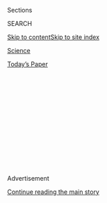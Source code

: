 <div id="app">

<div>

<div>

<div>

<div class="NYTAppHideMasthead css-1q2w90k e1suatyy0">

<div class="section css-ui9rw0 e1suatyy2">

<div class="css-eph4ug er09x8g0">

<div class="css-6n7j50">

</div>

<span class="css-1dv1kvn">Sections</span>

<div class="css-10488qs">

<span class="css-1dv1kvn">SEARCH</span>

</div>

[Skip to content](#site-content)[Skip to site
index](#site-index)

</div>

<div id="masthead-section-label" class="css-1wr3we4 eaxe0e00">

[Science](https://www.nytimes.com/section/science)

</div>

<div class="css-10698na e1huz5gh0">

</div>

</div>

<div id="masthead-bar-one" class="section hasLinks css-15hmgas e1csuq9d3">

<div class="css-uqyvli e1csuq9d0">

</div>

<div class="css-1uqjmks e1csuq9d1">

</div>

<div class="css-9e9ivx">

[](https://myaccount.nytimes.com/auth/login?response_type=cookie&client_id=vi)

</div>

<div class="css-1bvtpon e1csuq9d2">

[Today’s
Paper](https://www.nytimes.com/section/todayspaper)

</div>

</div>

</div>

</div>

<div data-aria-hidden="false">

<div id="site-content" data-role="main">

<div>

<div class="css-1aor85t" style="opacity:0.000000001;z-index:-1;visibility:hidden">

<div class="css-1hqnpie">

<div class="css-epjblv">

<span class="css-17xtcya">[Science](/section/science)</span><span class="css-x15j1o">|</span><span class="css-fwqvlz">The
Odds, Continually
Updated</span>

</div>

<div class="css-k008qs">

<div class="css-1iwv8en">

<span class="css-18z7m18"></span>

<div>

</div>

</div>

<span class="css-1n6z4y">https://nyti.ms/YIzkqv</span>

<div class="css-1705lsu">

<div class="css-4xjgmj">

<div class="css-4skfbu" data-role="toolbar" data-aria-label="Social Media Share buttons, Save button, and Comments Panel with current comment count" data-testid="share-tools">

  - 
  - 
  - 
  - 
    
    <div class="css-6n7j50">
    
    </div>

  - 

</div>

</div>

</div>

</div>

</div>

</div>

<div id="NYT_TOP_BANNER_REGION" class="css-13pd83m">

</div>

<div id="top-wrapper" class="css-1sy8kpn">

<div id="top-slug" class="css-l9onyx">

Advertisement

</div>

[Continue reading the main
story](#after-top)

<div class="ad top-wrapper" style="text-align:center;height:100%;display:block;min-height:250px">

<div id="top" class="place-ad" data-position="top" data-size-key="top">

</div>

</div>

<div id="after-top">

</div>

</div>

<div id="sponsor-wrapper" class="css-1hyfx7x">

<div id="sponsor-slug" class="css-19vbshk">

Supported by

</div>

[Continue reading the main
story](#after-sponsor)

<div id="sponsor" class="ad sponsor-wrapper" style="text-align:center;height:100%;display:block">

</div>

<div id="after-sponsor">

</div>

</div>

<div class="css-1vkm6nb ehdk2mb0">

# The Odds, Continually Updated

</div>

<div class="css-79elbk" data-testid="photoviewer-wrapper">

<div class="css-z3e15g" data-testid="photoviewer-wrapper-hidden">

</div>

<div class="css-1a48zt4 ehw59r15" data-testid="photoviewer-children">

![<span class="css-16f3y1r e13ogyst0" data-aria-hidden="true">Bayesian
statistics can help solve the Monty Hall problem of winning a
car.</span><span class="css-cnj6d5 e1z0qqy90" itemprop="copyrightHolder"><span class="css-1ly73wi e1tej78p0">Credit...</span><span><span>Fred
Westbrook
Collection/GSN</span></span></span>](https://static01.nyt.com/images/2014/09/30/science/30BAYES/30BAYES-articleLarge.jpg?quality=75&auto=webp&disable=upscale)

</div>

</div>

<div class="css-xt80pu e12qa4dv0">

<div class="css-18e8msd">

<div class="css-vp77d3 epjyd6m0">

<div class="css-1baulvz">

By <span class="css-1baulvz last-byline" itemprop="name">F. D.
Flam</span>

</div>

</div>

  - Sept. 29,
    2014

  - 
    
    <div class="css-4xjgmj">
    
    <div class="css-d8bdto" data-role="toolbar" data-aria-label="Social Media Share buttons, Save button, and Comments Panel with current comment count" data-testid="share-tools">
    
      - 
      - 
      - 
      - 
        
        <div class="css-6n7j50">
        
        </div>
    
      - 
    
    </div>
    
    </div>

</div>

</div>

<div class="section meteredContent css-1r7ky0e" name="articleBody" itemprop="articleBody">

<div class="css-1fanzo5 StoryBodyCompanionColumn">

<div class="css-53u6y8">

Statistics may not sound like the most heroic of pursuits. But if not
for statisticians, a Long Island fisherman might have died in the
Atlantic Ocean after falling off his boat early one morning last summer.

The man owes his life to a once obscure field known as Bayesian
statistics — a set of mathematical rules for using new data to
continuously update beliefs or existing knowledge.

The method was invented in the 18th century by an English Presbyterian
minister named Thomas Bayes — by some accounts to calculate the
probability of God’s existence. In this century, Bayesian statistics has
grown vastly more useful because of the kind of advanced computing power
that did not exist even 20 years ago.

It is proving especially useful in approaching complex problems,
including searches like the one the Coast Guard used in 2013 to find the
[missing
fisherman](http://www.nytimes.com/2014/01/05/magazine/a-speck-in-the-sea.html?_r=0),
John Aldridge (though not, so far, in the hunt for Malaysia Airlines
Flight 370).

</div>

</div>

<div class="css-1fanzo5 StoryBodyCompanionColumn">

<div class="css-53u6y8">

Now Bayesian statistics are rippling through everything from physics to
cancer research, ecology to psychology. Enthusiasts say they are
allowing scientists to solve problems that would have been considered
impossible just 20 years ago. And lately, they have been thrust into an
intense debate over the reliability of research results.

When people think of statistics, they may imagine lists of numbers —
batting averages or life-insurance tables. But the current debate is
about how scientists turn data into knowledge, evidence and predictions.
Concern has been growing in recent years that some fields are not doing
a very good job at this sort of inference. In 2012, for example, a team
at the biotech company Amgen [announced it had analyzed 53 cancer
studies and found it could not replicate 47 of
them](http://www.nature.com/nature/journal/v483/n7391/full/483531a.html).

Similar follow-up analyses have cast doubt on so many findings in fields
such as
[neuroscience](http://www.nature.com/nrn/journal/v14/n5/abs/nrn3475.html)
and social science that researchers talk about a “replication crisis”

Some statisticians and scientists are optimistic that Bayesian methods
can improve the reliability of research by allowing scientists to
crosscheck work done with the more traditional or “classical” approach,
known as frequentist statistics. The two methods approach the same
problems from different angles.

</div>

</div>

<div class="css-1fanzo5 StoryBodyCompanionColumn">

<div class="css-53u6y8">

The essence of the frequentist technique is to apply probability to
data. If you suspect your friend has a weighted coin, for example, and
you observe that it came up heads nine times out of 10, a frequentist
would calculate the probability of getting such a result with an
unweighted coin. The answer (about 1 percent) is not a direct measure of
the probability that the coin is weighted; it’s a measure of how
improbable the nine-in-10 result is — a piece of information that can be
useful in investigating your
suspicion.

<div class="css-79elbk" data-testid="photoviewer-wrapper">

<div class="css-z3e15g" data-testid="photoviewer-wrapper-hidden">

</div>

<div class="css-1a48zt4 ehw59r15" data-testid="photoviewer-children">

<div class="css-zgakxe erfvjey0">

<span class="css-1ly73wi e1tej78p0">Image</span>

<div class="css-zjzyr8">

<div data-testid="lazyimage-container" style="height:414.6491228070176px">

</div>

</div>

</div>

<span class="css-16f3y1r e13ogyst0" data-aria-hidden="true">Thomas
Bayes</span>

</div>

</div>

By contrast, Bayesian calculations go straight for the probability of
the hypothesis, factoring in not just the data from the coin-toss
experiment but any other relevant information — including whether you
have previously seen your friend use a weighted coin.

Scientists who have learned Bayesian statistics often marvel that it
propels them through a different kind of scientific reasoning than they
had experienced using classical methods.

“Statistics sounds like this dry, technical subject, but it draws on
deep philosophical debates about the nature of reality,” said the
Princeton University astrophysicist Edwin Turner, who has witnessed a
widespread conversion to Bayesian thinking in his field over the last 15
years.

**Countering Pure Objectivity**

Frequentist statistics became the standard of the 20th century by
promising just-the-facts objectivity, unsullied by beliefs or biases. In
the 2003 statistics primer “Dicing With Death,” Stephen Senn traces the
technique’s roots to 18th-century England, when a physician named John
Arbuthnot set out to calculate the ratio of male to female births.

Arbuthnot gathered christening records from 1629 to 1710 and found that
in London, a few more boys were recorded every year. He then calculated
the odds that such an 82-year run could occur simply by chance, and
found that it was one in trillions. This frequentist calculation can’t
tell them what is causing the sex ratio to be skewed. Arbuthnot proposed
that God skewed the birthrates to balance the higher mortality that had
been observed among boys, but scientists today favor a [biological
explanation](http://www.livescience.com/33491-male-female-sex-ratio.html)over
a theological one.

Later in the 1700s, the mathematician and astronomer Daniel Bernoulli
used a similar technique to investigate the curious geometry of the
solar system, in which planets orbit the sun in a flat, pancake-shaped
plane. If the orbital angles were purely random — with Earth, say, at
zero degrees, Venus at 45 and Mars at 90 — the solar system would look
more like a sphere than a pancake. But Bernoulli calculated that all the
planets known at the time orbited within seven degrees of the plane,
known as the ecliptic.

</div>

</div>

<div class="css-1fanzo5 StoryBodyCompanionColumn">

<div class="css-53u6y8">

What were the odds of that? Bernoulli’s calculations put them at about
one in 13 million. Today, this kind of number is called a p-value, the
probability that an observed phenomenon or one more extreme could have
occurred by chance. Results are usually considered “statistically
significant” if the p-value is less than 5 percent.

But there is a danger in this tradition, said Andrew Gelman, a
statistics professor at Columbia. Even if scientists always did the
calculations correctly — and they don’t, he argues — accepting
everything with a p-value of 5 percent means that one in 20
“statistically significant” results are nothing but random noise.

The proportion of wrong results published in prominent journals is
probably even higher, he said, because such findings are often
surprising and appealingly counterintuitive, said Dr. Gelman, an
occasional contributor to Science Times.

**Looking at Other Factors**

Take, for instance, [a
study](http://pss.sagepub.com/content/early/2013/04/23/0956797612466416.abstract)
concluding that single women who were ovulating were 20 percent more
likely to vote for President Obama in 2012 than those who were not. (In
married women, the effect was reversed.)

</div>

</div>

<div class="css-79elbk" data-testid="photoviewer-wrapper">

<div class="css-z3e15g" data-testid="photoviewer-wrapper-hidden">

</div>

<div class="css-1a48zt4 ehw59r15" data-testid="photoviewer-children">

![<span class="css-16f3y1r e13ogyst0" data-aria-hidden="true">The Coast
Guard, guided by the statistical method of Thomas Bayes, was able to
find the missing fisherman John
Aldridge.</span><span class="css-cnj6d5 e1z0qqy90" itemprop="copyrightHolder"><span class="css-1ly73wi e1tej78p0">Credit...</span><span>Daniel
Shea</span></span>](https://static01.nyt.com/images/2014/09/30/science/30JPBAYES1/30JPBAYES1-articleLarge.jpg?quality=75&auto=webp&disable=upscale)

</div>

</div>

<div class="css-1fanzo5 StoryBodyCompanionColumn">

<div class="css-53u6y8">

Dr. Gelman re-evaluated the study using Bayesian statistics. That
allowed him to look at probability not simply as a matter of results and
sample sizes, but in the light of other information that could affect
those results.

He factored in data showing that people rarely change their voting
preference over an election cycle, let alone a menstrual cycle. When he
did, the study’s statistical significance evaporated. (The paper’s lead
author, Kristina M. Durante of the University of Texas, San Antonio,
said she stood by the finding.)

</div>

</div>

<div class="css-1fanzo5 StoryBodyCompanionColumn">

<div class="css-53u6y8">

Dr. Gelman said the results would not have been considered statistically
significant had the researchers used the frequentist method properly. He
suggests using Bayesian calculations not necessarily to replace
classical statistics but to flag spurious results.

A famously counterintuitive puzzle that lends itself to a Bayesian
approach is the [Monty Hall
problem](http://www.nytimes.com/2008/04/08/science/08tier.html "Findings Column on the Monty Hall problem. "),
in which Mr. Hall, longtime host of the game show “Let’s Make a Deal,”
hides a car behind one of three doors and a goat behind each of the
other two. The contestant picks Door No. 1, but before opening it, Mr.
Hall opens Door No. 2 to reveal a goat. Should the contestant stick with
No. 1 or switch to No. 3, or does it matter?

A Bayesian calculation would start with one-third odds that any given
door hides the car, then update that knowledge with the new data: Door
No. 2 had a goat. The odds that the contestant guessed right — that the
car is behind No. 1 — remain one in three. Thus, the odds that she
guessed wrong are two in three. And if she guessed wrong, the car must
be behind Door No. 3. So she should indeed switch.

In other fields, researchers are using Bayesian statistics to tackle
problems of formidable complexity. The New York University
astrophysicist David Hogg credits Bayesian statistics with narrowing
down the age of the universe. As recently as the late 1990s, astronomers
could say only that it was eight billion to 15 billion years; now,
factoring in supernova explosions, the distribution of galaxies and
patterns seen in radiation left over from the Big Bang, they have
concluded with some confidence that the number is 13.8 billion years.

Bayesian reasoning combined with advanced computing power has also
revolutionized the search for planets orbiting distant stars, said Dr.
Turner, the Princeton astrophysicist.

In most cases, astronomers can’t see these planets; their light is
drowned out by the much brighter stars they orbit. What the scientists
can see are slight variations in starlight; from these glimmers, they
can judge whether planets are passing in front of a star or causing it
to wobble from their gravitational tug.

Making matters more complicated, the size of the apparent wobbles
depends on whether astronomers are observing a planet’s orbit edge-on or
from some other angle. But by factoring in data from a growing list of
known planets, the scientists can deduce the most probable properties of
new planets.

</div>

</div>

<div class="css-1fanzo5 StoryBodyCompanionColumn">

<div class="css-53u6y8">

One downside of Bayesian statistics is that it requires prior
information — and often scientists need to start with a guess or
estimate. Assigning numbers to subjective judgments is “like fingernails
on a chalkboard,” said physicist Kyle Cranmer, who helped develop a
frequentist technique to identify the latest new subatomic particle —
the Higgs boson.

</div>

</div>

<div class="css-79elbk" data-testid="photoviewer-wrapper">

<div class="css-z3e15g" data-testid="photoviewer-wrapper-hidden">

</div>

<div class="css-1a48zt4 ehw59r15" data-testid="photoviewer-children">

<div class="css-1xdhyk6 erfvjey0">

<span class="css-1ly73wi e1tej78p0">Image</span>

<div class="css-zjzyr8">

<div data-testid="lazyimage-container" style="height:290px">

</div>

</div>

</div>

<span class="css-16f3y1r e13ogyst0" data-aria-hidden="true">Andrew
Gelman, a statistics professor at Columbia, says the Bayesian method is
good for flagging erroneous
conclusions.</span><span class="css-cnj6d5 e1z0qqy90" itemprop="copyrightHolder"><span class="css-1ly73wi e1tej78p0">Credit...</span><span>Jingchen
Liu</span></span>

</div>

</div>

<div class="css-1fanzo5 StoryBodyCompanionColumn">

<div class="css-53u6y8">

Others say that in confronting the so-called replication crisis, the
best cure for misleading findings is not Bayesian statistics, but good
frequentist ones. It was frequentist statistics that allowed people to
uncover all the problems with irreproducible research in the first
place, said Deborah Mayo, a philosopher of science at Virginia Tech. The
technique was developed to distinguish real effects from chance, and to
prevent scientists from fooling themselves.

Uri Simonsohn, a psychologist at the University of Pennsylvania, agrees.
Several years ago, he published a paper that exposed common statistical
shenanigans in his field — logical leaps, unjustified conclusions, and
various forms of unconscious and conscious cheating.

He said he had looked into Bayesian statistics and concluded that if
people misused or misunderstood one system, they would do just as badly
with the other. Bayesian statistics, in short, can’t save us from bad
science.

**At Times a Lifesaver**

Despite its 18th-century origins, the technique is only now beginning to
reveal its power with the advent of 21st-century computing speed.

Some historians say Bayes developed his technique to counter the
philosopher David Hume’s contention that most so-called miracles were
likely to be fakes or illusions. Bayes didn’t make much headway in that
debate — at least not directly.

</div>

</div>

<div class="css-1fanzo5 StoryBodyCompanionColumn">

<div class="css-53u6y8">

But even Hume might have been impressed last year, when the Coast Guard
used Bayesian statistics to search for Mr. Aldridge, its computers
continually updating and narrowing down his most probable locations.

The Coast Guard has been using Bayesian analysis since the 1970s. The
approach lends itself well to problems like searches, which involve a
single incident and many different kinds of relevant data, said Lawrence
Stone, a statistician for Metron, a scientific consulting firm in
Reston, Va., that works with the Coast Guard.

At first, all the Coast Guard knew about the fisherman was that he fell
off his boat sometime from 9 p.m. on July 24 to 6 the next morning. The
sparse information went into a program called Sarops, for Search and
Rescue Optimal Planning System. Over the next few hours, searchers added
new information — on prevailing currents, places the search helicopters
had already flown and some additional clues found by the boat’s captain.

The system could not deduce exactly where Mr. Aldridge was drifting, but
with more information, it continued to narrow down the most promising
places to search.

Just before turning back to refuel, a searcher in a helicopter spotted a
man clinging to two buoys he had tied together. He had been in the water
for 12 hours; he was hypothermic and sunburned but alive.

Even in the jaded 21st century, it was considered something of a
miracle.

</div>

</div>

</div>

<div>

</div>

<div>

</div>

<div>

</div>

<div>

<div id="bottom-wrapper" class="css-1ede5it">

<div id="bottom-slug" class="css-l9onyx">

Advertisement

</div>

[Continue reading the main
story](#after-bottom)

<div id="bottom" class="ad bottom-wrapper" style="text-align:center;height:100%;display:block;min-height:90px">

</div>

<div id="after-bottom">

</div>

</div>

</div>

</div>

</div>

## Site Index

<div>

</div>

## Site Information Navigation

  - [© <span>2020</span> <span>The New York Times
    Company</span>](https://help.nytimes.com/hc/en-us/articles/115014792127-Copyright-notice)

<!-- end list -->

  - [NYTCo](https://www.nytco.com/)
  - [Contact
    Us](https://help.nytimes.com/hc/en-us/articles/115015385887-Contact-Us)
  - [Work with us](https://www.nytco.com/careers/)
  - [Advertise](https://nytmediakit.com/)
  - [T Brand Studio](http://www.tbrandstudio.com/)
  - [Your Ad
    Choices](https://www.nytimes.com/privacy/cookie-policy#how-do-i-manage-trackers)
  - [Privacy](https://www.nytimes.com/privacy)
  - [Terms of
    Service](https://help.nytimes.com/hc/en-us/articles/115014893428-Terms-of-service)
  - [Terms of
    Sale](https://help.nytimes.com/hc/en-us/articles/115014893968-Terms-of-sale)
  - [Site
    Map](https://spiderbites.nytimes.com)
  - [Help](https://help.nytimes.com/hc/en-us)
  - [Subscriptions](https://www.nytimes.com/subscription?campaignId=37WXW)

</div>

</div>

</div>

</div>
